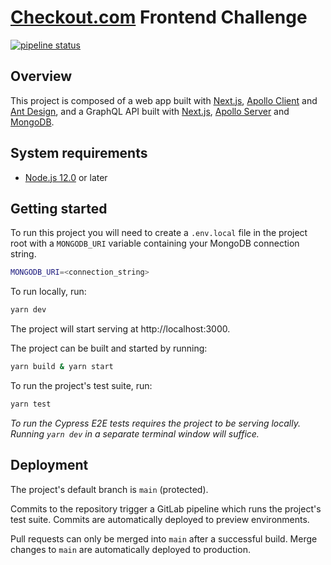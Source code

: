 # [Checkout.com](https://www.checkout.com) Frontend Challenge

[![pipeline status](https://gitlab.com/jamt/checkout-com-frontend-challenge/badges/main/pipeline.svg)](https://gitlab.com/jamt/checkout-com-frontend-challenge/-/commits/main)

## Overview

This project is composed of a web app built with [Next.js](https://nextjs.org/), [Apollo Client](https://www.apollographql.com/apollo-client) and [Ant Design](https://ant.design/), and a GraphQL API built with [Next.js](https://nextjs.org/docs/api-routes/introduction), [Apollo Server](https://https://www.apollographql.com/docs/apollo-server/) and [MongoDB](https://www.mongodb.com/).

## System requirements

- [Node.js 12.0](https://nodejs.org/en/) or later

## Getting started

To run this project you will need to create a `.env.local` file in the project root with a `MONGODB_URI` variable containing your MongoDB connection string.

```bash
MONGODB_URI=<connection_string>
```

To run locally, run:

```bash
yarn dev
```

The project will start serving at http://localhost:3000.

The project can be built and started by running:

```bash
yarn build & yarn start
```

To run the project's test suite, run:

```bash
yarn test
```

_To run the Cypress E2E tests requires the project to be serving locally. Running `yarn dev` in a separate terminal window will suffice._

## Deployment

The project's default branch is `main` (protected).

Commits to the repository trigger a GitLab pipeline which runs the project's test suite. Commits are automatically deployed to preview environments.

Pull requests can only be merged into `main` after a successful build. Merge changes to `main` are automatically deployed to production.
